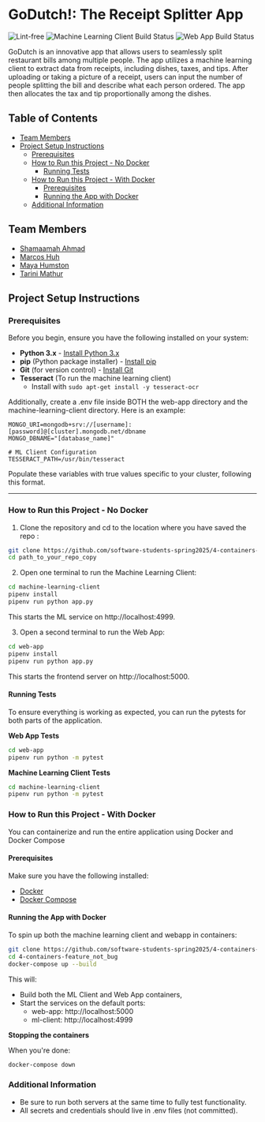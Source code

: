 # GoDutch!: The Receipt Splitter App

![Lint-free](https://github.com/nyu-software-engineering/containerized-app-exercise/actions/workflows/lint.yml/badge.svg)
![Machine Learning Client Build Status](https://github.com/software-students-spring2025/4-containers-feature_not_bug/actions/workflows/mach-learn-test.yml/badge.svg)
![Web App Build Status](https://github.com/software-students-spring2025/4-containers-feature_not_bug/actions/workflows/web-app-test.yml/badge.svg)

GoDutch is an innovative app that allows users to seamlessly split restaurant bills among multiple people. The app utilizes a machine learning client to extract data from receipts, including dishes, taxes, and tips. After uploading or taking a picture of a receipt, users can input the number of people splitting the bill and describe what each person ordered. The app then allocates the tax and tip proportionally among the dishes.

## Table of Contents
- [Team Members](#team-members)
- [Project Setup Instructions](#project-setup-instructions)
  - [Prerequisites](#prerequisites)
  - [How to Run this Project - No Docker](#how-to-run-this-project---no-docker)
    - [Running Tests](#running-tests)
  - [How to Run this Project - With Docker](#how-to-run-this-project---with-docker)
    - [Prerequisites](#prerequisites-1)
    - [Running the App with Docker](#running-the-app-with-docker)
  - [Additional Information](#additional-information)

## Team Members

- [Shamaamah Ahmad](https://github.com/shamaamahh)
- [Marcos Huh](https://github.com/mh6355)
- [Maya Humston](https://github.com/mayhumst)
- [Tarini Mathur](https://github.com/tmathur2005)

## Project Setup Instructions

### Prerequisites

Before you begin, ensure you have the following installed on your system:
- **Python 3.x** - [Install Python 3.x](https://www.python.org/downloads/)
- **pip** (Python package installer) - [Install pip](https://pip.pypa.io/en/stable/)
- **Git** (for version control) - [Install Git](https://git-scm.com/)
- **Tesseract** (To run the machine learning client)
  - Install with `sudo apt-get install -y tesseract-ocr`


Additionally, create a .env file inside BOTH the web-app directory and the machine-learning-client directory. Here is an example:

```dotenv
MONGO_URI=mongodb+srv://[username]:[password]@[cluster].mongodb.net/dbname
MONGO_DBNAME="[database_name]" 

# ML Client Configuration
TESSERACT_PATH=/usr/bin/tesseract
```

Populate these variables with true values specific to your cluster, following this format. 

---
### How to Run this Project - No Docker

1. Clone the repository and cd to the location where you have saved the repo :

 ```bash
git clone https://github.com/software-students-spring2025/4-containers-feature_not_bug.git 
cd path_to_your_repo_copy
 ```
2. Open one terminal to run the Machine Learning Client:

```bash
cd machine-learning-client
pipenv install
pipenv run python app.py
```
This starts the ML service on http://localhost:4999.

3. Open a second terminal to run the Web App:

```bash
cd web-app
pipenv install
pipenv run python app.py
```
This starts the frontend server on http://localhost:5000.


#### Running Tests
To ensure everything is working as expected, you can run the pytests for both parts of the application.

**Web App Tests**

```bash
cd web-app
pipenv run python -m pytest
```

**Machine Learning Client Tests**

``` bash
cd machine-learning-client
pipenv run python -m pytest
```

### How to Run this Project - With Docker

You can containerize and run the entire application using Docker and Docker Compose

#### Prerequisites
Make sure you have the following installed:
- [Docker](https://www.docker.com/get-started/)
- [Docker Compose](https://docs.docker.com/compose/install/)

#### Running the App with Docker

To spin up both the machine learning client and webapp in containers:

``` bash
git clone https://github.com/software-students-spring2025/4-containers-feature_not_bug.git
cd 4-containers-feature_not_bug
docker-compose up --build
```

This will:
- Build both the ML Client and Web App containers,
- Start the services on the default ports:
  - web-app: http://localhost:5000
  - ml-client: http://localhost:4999
 

**Stopping the containers**

When you're done:

```bash
docker-compose down
```


### Additional Information

- Be sure to run both servers at the same time to fully test functionality.
- All secrets and credentials should live in .env files (not committed).
